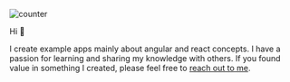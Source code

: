 ![counter](https://enzcso0osf1tz5s.m.pipedream.net/)

Hi 👋

I create example apps mainly about angular and react concepts. I have a passion for learning and sharing my knowledge with others. If you found value in something I created, please feel free to [reach out to me](dreivoicu@gmail.com).

<!--
**dreiv/dreiv** is a ✨ _special_ ✨ repository because its `README.md` (this file) appears on your GitHub profile.

Here are some ideas to get you started:

- 🔭 I’m currently working on ...
- 🌱 I’m currently learning ...
- 👯 I’m looking to collaborate on ...
- 🤔 I’m looking for help with ...
- 💬 Ask me about ...
- 📫 How to reach me: ...
- 😄 Pronouns: ...
- ⚡ Fun fact: ...
-->
